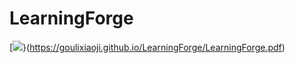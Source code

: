 # LearningForge
[![](https://img.shields.io/badge/LearningForge-%20Forge%20%E5%AD%A6%E4%B9%A0%E6%8C%87%E5%8D%97-lightgrey)}(https://goulixiaoji.github.io/LearningForge/LearningForge.pdf)
